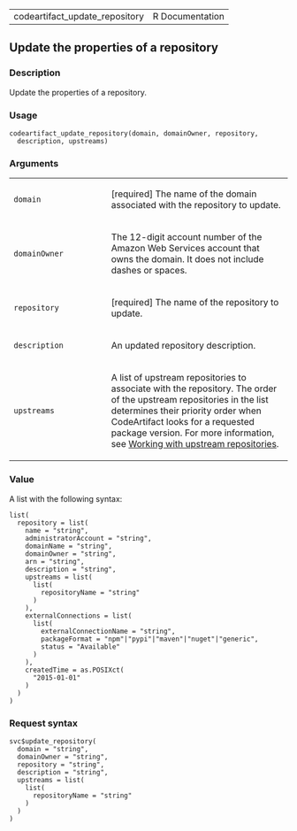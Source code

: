 <table style="width: 100%;">
<tbody>
<tr class="odd">
<td>codeartifact_update_repository</td>
<td style="text-align: right;">R Documentation</td>
</tr>
</tbody>
</table>

## Update the properties of a repository

### Description

Update the properties of a repository.

### Usage

    codeartifact_update_repository(domain, domainOwner, repository,
      description, upstreams)

### Arguments

<table>
<colgroup>
<col style="width: 35%" />
<col style="width: 65%" />
</colgroup>
<tbody>
<tr class="odd">
<td><code
id="codeartifact_update_repository_:_domain">domain</code></td>
<td><p>[required] The name of the domain associated with the repository
to update.</p></td>
</tr>
<tr class="even">
<td><code
id="codeartifact_update_repository_:_domainOwner">domainOwner</code></td>
<td><p>The 12-digit account number of the Amazon Web Services account
that owns the domain. It does not include dashes or spaces.</p></td>
</tr>
<tr class="odd">
<td><code
id="codeartifact_update_repository_:_repository">repository</code></td>
<td><p>[required] The name of the repository to update.</p></td>
</tr>
<tr class="even">
<td><code
id="codeartifact_update_repository_:_description">description</code></td>
<td><p>An updated repository description.</p></td>
</tr>
<tr class="odd">
<td><code
id="codeartifact_update_repository_:_upstreams">upstreams</code></td>
<td><p>A list of upstream repositories to associate with the repository.
The order of the upstream repositories in the list determines their
priority order when CodeArtifact looks for a requested package version.
For more information, see <a
href="https://docs.aws.amazon.com/codeartifact/latest/ug/repos-upstream.html">Working
with upstream repositories</a>.</p></td>
</tr>
</tbody>
</table>

### Value

A list with the following syntax:

    list(
      repository = list(
        name = "string",
        administratorAccount = "string",
        domainName = "string",
        domainOwner = "string",
        arn = "string",
        description = "string",
        upstreams = list(
          list(
            repositoryName = "string"
          )
        ),
        externalConnections = list(
          list(
            externalConnectionName = "string",
            packageFormat = "npm"|"pypi"|"maven"|"nuget"|"generic",
            status = "Available"
          )
        ),
        createdTime = as.POSIXct(
          "2015-01-01"
        )
      )
    )

### Request syntax

    svc$update_repository(
      domain = "string",
      domainOwner = "string",
      repository = "string",
      description = "string",
      upstreams = list(
        list(
          repositoryName = "string"
        )
      )
    )

